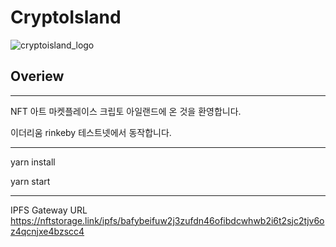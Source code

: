 # CryptoIsland

![cryptoisland_logo](https://user-images.githubusercontent.com/40536266/126930497-4f92d5f1-4d4e-44e0-97bd-3db3472da507.jpeg)

## Overiew

---

NFT 아트 마켓플레이스 크립토 아일랜드에 온 것을 환영합니다.

이더리움 rinkeby 테스트넷에서 동작합니다.

---

yarn install

yarn start

---

IPFS Gateway URL
https://nftstorage.link/ipfs/bafybeifuw2j3zufdn46ofibdcwhwb2i6t2sjc2tjv6oz4qcnjxe4bzscc4

